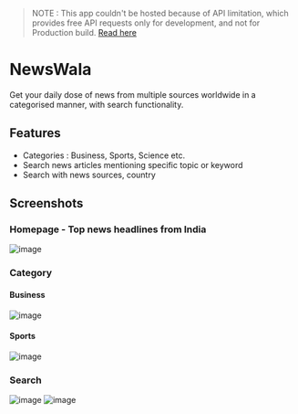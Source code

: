 > NOTE : This app couldn't be hosted because of API limitation, which provides free API requests only for development, and not for Production build. [Read here](https://newsapi.org/terms#:~:text=News%20API%20provides%20a%20special%20Developer%20plan%20at%20no%20charge%20for%20new%20users%20of%20the%20Service.%20The%20Developer%20plan%20may%20be%20used%20for%20development%20and%20testing%20in%20a%20development%20environment%20only%2C%20and%20cannot%20be%20used%20in%20a%20staging%20or%20production%20environment%20(including%20internally).)

# NewsWala
Get your daily dose of news from multiple sources worldwide in a categorised manner, with search functionality.

## Features
- Categories : Business, Sports, Science etc. 
- Search news articles mentioning specific topic or keyword
- Search with news sources, country

## Screenshots

### Homepage - Top news headlines from India
![image](https://user-images.githubusercontent.com/46934223/152370370-0711735b-62fe-4ce3-9962-03a4c3f98d85.png)


### Category
#### Business
![image](https://user-images.githubusercontent.com/46934223/152368562-b48cd730-7682-4054-b908-c8a5160c541e.png) 

#### Sports 
![image](https://user-images.githubusercontent.com/46934223/152368967-a6d22661-efb4-41c1-b8cc-7c005ca88a6e.png)




### Search
![image](https://user-images.githubusercontent.com/46934223/152369217-4c4444fb-355f-4dca-98fe-00878480bbd2.png)
![image](https://user-images.githubusercontent.com/46934223/152369669-faa06bd6-685b-4aad-bf7a-0805175d82e8.png)

